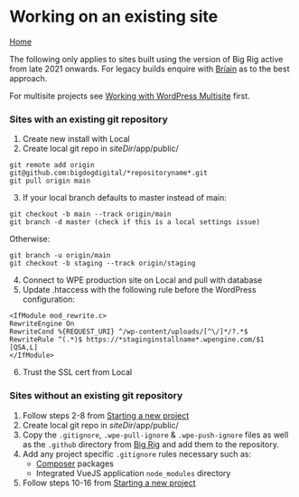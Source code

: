 # Working on an existing site
[Home](/)

The following only applies to sites built using the version of Big Rig active from late 2021 onwards. For legacy builds enquire with [Bríain](mailto:briain@bigdog.ie) as to the best approach.

For multisite projects see [Working with WordPress Multisite](new-project/multisite) first.

### Sites with an existing git repository
1. Create new install with Local
2. Create local git repo in *siteDir*/app/public/

```
git remote add origin git@github.com:bigdogdigital/*repositoryname*.git
git pull origin main
```
3. If your local branch defaults to master instead of main:
    
```
git checkout -b main --track origin/main
git branch -d master (check if this is a local settings issue)
```
Otherwise:

``` 
git branch -u origin/main
git checkout -b staging --track origin/staging
```
4. Connect to WPE production site on Local and pull with database 
5. Update .htaccess with the following rule before the WordPress configuration:

```
<IfModule mod_rewrite.c>
RewriteEngine On
RewriteCond %{REQUEST_URI} ^/wp-content/uploads/[^\/]*/?.*$
RewriteRule ^(.*)$ https://*staginginstallname*.wpengine.com/$1 [QSA,L]
</IfModule>
```
6. Trust the SSL cert from Local

### Sites without an existing git repository
1. Follow steps 2-8 from [Starting a new project](/new-project)
2. Create local git repo in *siteDir*/app/public/
3. Copy the `.gitignore`, `.wpe-pull-ignore` & `.wpe-push-ignore` files as well as the `.github` directory from [Big Rig](https://github.com/bigdogdigital/big-rig/) and add them to the repository. 
4. Add any project specific `.gitignore` rules necessary such as:
    - [Composer](/big-rig/composer) packages
    - Integrated VueJS application `node_modules` directory 
5. Follow steps 10-16 from [Starting a new project](/new-project)